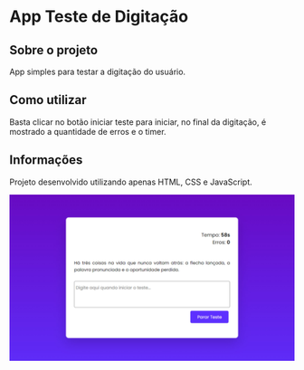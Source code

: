 # App Teste de Digitação

## Sobre o projeto

App simples para testar a digitação do usuário.

## Como utilizar

Basta clicar no botão iniciar teste para iniciar, no final da digitação, é mostrado a quantidade de erros e o timer.

## Informações

Projeto desenvolvido utilizando apenas HTML, CSS e JavaScript.

<img src="screenshot.jpg"/>
